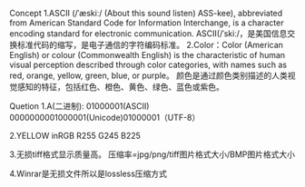 Concept
1.ASCII (/ˈæskiː/ (About this sound listen) ASS-kee), abbreviated from American Standard Code for Information Interchange, is a character encoding standard for electronic communication.
ASCII(/ˈskiː/，是美国信息交换标准代码的缩写，是电子通信的字符编码标准。
2.Color：Color (American English) or colour (Commonwealth English) is the characteristic of human visual perception described through color categories, with names such as red, orange, yellow, green, blue, or purple。
颜色是通过颜色类别描述的人类视觉感知的特征，包括红色、橙色、黄色、绿色、蓝色或紫色。

Quetion
1.A(二进制): 01000001(ASCII)
0000000001000001(Unicode)01000001（UTF-8）

2.YELLOW inRGB
R255 G245 B225

3.无损tiff格式显示质量高。
压缩率=jpg/png/tiff图片格式大小/BMP图片格式大小

4.Winrar是无损文件所以是lossless压缩方式